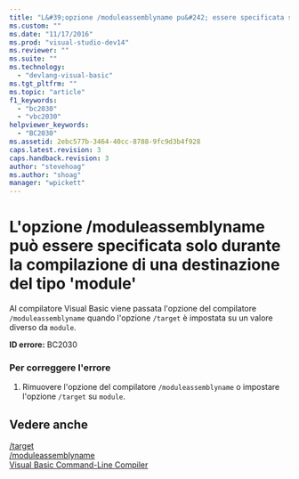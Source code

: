 ```yaml
---
title: "L&#39;opzione /moduleassemblyname pu&#242; essere specificata solo durante la compilazione di una destinazione del tipo &#39;module&#39; | Microsoft Docs"
ms.custom: ""
ms.date: "11/17/2016"
ms.prod: "visual-studio-dev14"
ms.reviewer: ""
ms.suite: ""
ms.technology: 
  - "devlang-visual-basic"
ms.tgt_pltfrm: ""
ms.topic: "article"
f1_keywords: 
  - "bc2030"
  - "vbc2030"
helpviewer_keywords: 
  - "BC2030"
ms.assetid: 2ebc577b-3464-40cc-8788-9fc9d3b4f928
caps.latest.revision: 3
caps.handback.revision: 3
author: "stevehoag"
ms.author: "shoag"
manager: "wpickett"
---
```

# L&#39;opzione /moduleassemblyname pu&#242; essere specificata solo durante la compilazione di una destinazione del tipo &#39;module&#39;
Al compilatore Visual Basic viene passata l'opzione del compilatore `/moduleassemblyname` quando l'opzione `/target` è impostata su un valore diverso da `module`.  
  
 **ID errore:** BC2030  
  
### Per correggere l'errore  
  
1.  Rimuovere l'opzione del compilatore `/moduleassemblyname` o impostare l'opzione `/target` su `module`.  
  
## Vedere anche  
 [\/target](/dotnet/visual-basic/reference/command-line-compiler/target)   
 [\/moduleassemblyname](/dotnet/visual-basic/reference/command-line-compiler/moduleassemblyname)   
 [Visual Basic Command\-Line Compiler](/dotnet/visual-basic/reference/command-line-compiler/index)